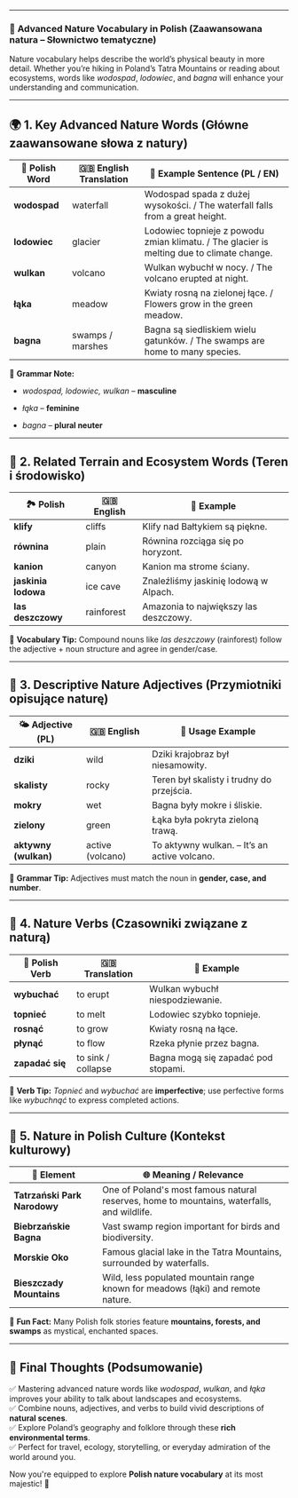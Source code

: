 
---
### 📌 **Advanced Nature Vocabulary in Polish (Zaawansowana natura – Słownictwo tematyczne)**

Nature vocabulary helps describe the world’s physical beauty in more detail. Whether you’re hiking in Poland’s Tatra Mountains or reading about ecosystems, words like _wodospad_, _lodowiec_, and _bagna_ will enhance your understanding and communication.

---

## 🌍 **1. Key Advanced Nature Words (Główne zaawansowane słowa z natury)**

|🍃 **Polish Word**|🇬🇧 **English Translation**|📝 **Example Sentence (PL / EN)**|
|---|---|---|
|**wodospad**|waterfall|Wodospad spada z dużej wysokości. / The waterfall falls from a great height.|
|**lodowiec**|glacier|Lodowiec topnieje z powodu zmian klimatu. / The glacier is melting due to climate change.|
|**wulkan**|volcano|Wulkan wybuchł w nocy. / The volcano erupted at night.|
|**łąka**|meadow|Kwiaty rosną na zielonej łące. / Flowers grow in the green meadow.|
|**bagna**|swamps / marshes|Bagna są siedliskiem wielu gatunków. / The swamps are home to many species.|

📌 **Grammar Note:**

- _wodospad, lodowiec, wulkan_ – **masculine**
    
- _łąka_ – **feminine**
    
- _bagna_ – **plural neuter**
    

---

## 🌿 **2. Related Terrain and Ecosystem Words (Teren i środowisko)**

|🏞️ **Polish**|🇬🇧 **English**|📝 **Example**|
|---|---|---|
|**klify**|cliffs|Klify nad Bałtykiem są piękne.|
|**równina**|plain|Równina rozciąga się po horyzont.|
|**kanion**|canyon|Kanion ma strome ściany.|
|**jaskinia lodowa**|ice cave|Znaleźliśmy jaskinię lodową w Alpach.|
|**las deszczowy**|rainforest|Amazonia to największy las deszczowy.|

📌 **Vocabulary Tip:** Compound nouns like _las deszczowy_ (rainforest) follow the adjective + noun structure and agree in gender/case.

---

## 🧠 **3. Descriptive Nature Adjectives (Przymiotniki opisujące naturę)**

|🌤️ **Adjective (PL)**|🇬🇧 **English**|📝 **Usage Example**|
|---|---|---|
|**dziki**|wild|Dziki krajobraz był niesamowity.|
|**skalisty**|rocky|Teren był skalisty i trudny do przejścia.|
|**mokry**|wet|Bagna były mokre i śliskie.|
|**zielony**|green|Łąka była pokryta zieloną trawą.|
|**aktywny (wulkan)**|active (volcano)|To aktywny wulkan. – It’s an active volcano.|

📌 **Grammar Tip:** Adjectives must match the noun in **gender, case, and number**.

---

## 🔄 **4. Nature Verbs (Czasowniki związane z naturą)**

|🌿 **Polish Verb**|🇬🇧 **Translation**|📝 **Example**|
|---|---|---|
|**wybuchać**|to erupt|Wulkan wybuchł niespodziewanie.|
|**topnieć**|to melt|Lodowiec szybko topnieje.|
|**rosnąć**|to grow|Kwiaty rosną na łące.|
|**płynąć**|to flow|Rzeka płynie przez bagna.|
|**zapadać się**|to sink / collapse|Bagna mogą się zapadać pod stopami.|

📌 **Verb Tip:** _Topnieć_ and _wybuchać_ are **imperfective**; use perfective forms like _wybuchnąć_ to express completed actions.

---

## 🌳 **5. Nature in Polish Culture (Kontekst kulturowy)**

|📌 **Element**|🌐 **Meaning / Relevance**|
|---|---|
|**Tatrzański Park Narodowy**|One of Poland's most famous natural reserves, home to mountains, waterfalls, and wildlife.|
|**Biebrzańskie Bagna**|Vast swamp region important for birds and biodiversity.|
|**Morskie Oko**|Famous glacial lake in the Tatra Mountains, surrounded by waterfalls.|
|**Bieszczady Mountains**|Wild, less populated mountain range known for meadows (łąki) and remote nature.|

📌 **Fun Fact:** Many Polish folk stories feature **mountains, forests, and swamps** as mystical, enchanted spaces.

---

## 🎯 **Final Thoughts (Podsumowanie)**

✅ Mastering advanced nature words like _wodospad_, _wulkan_, and _łąka_ improves your ability to talk about landscapes and ecosystems.  
✅ Combine nouns, adjectives, and verbs to build vivid descriptions of **natural scenes**.  
✅ Explore Poland’s geography and folklore through these **rich environmental terms**.  
✅ Perfect for travel, ecology, storytelling, or everyday admiration of the world around you.

Now you're equipped to explore **Polish nature vocabulary** at its most majestic! 🌋